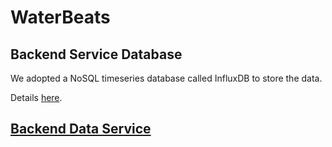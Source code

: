 # WaterBeats

## Backend Service Database

We adopted a NoSQL timeseries database called InfluxDB to store the data.

Details [here](./TSDB/README.md).

## [Backend Data Service](./DataBackend/README.md)
